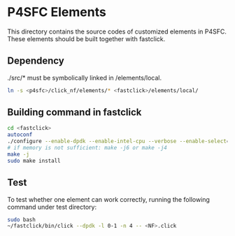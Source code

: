 # P4SFC Elements

This directory contains the source codes of customized elements in P4SFC.
These elements should be built together with fastclick.

## Dependency

./src/\* must be symbolically linked in <fastclick>/elements/local.

```bash
ln -s <p4sfc>/click_nf/elements/* <fastclick>/elements/local/
```

## Building command in fastclick

```bash
cd <fastclick>
autoconf
./configure --enable-dpdk --enable-intel-cpu --verbose --enable-select=poll CFLAGS="-O3" CXXFLAGS="-std=c++11 -O3"  --disable-dynamic-linking --enable-poll --enable-bound-port-transfer --enable-local --enable-flow --disable-task-stats --disable-cpu-load
# if memory is not sufficient: make -j6 or make -j4
make -j
sudo make install
```

## Test

To test whether one element can work correctly, running the following command under test directory:
```bash
sudo bash
~/fastclick/bin/click --dpdk -l 0-1 -n 4 -- <NF>.click
```
